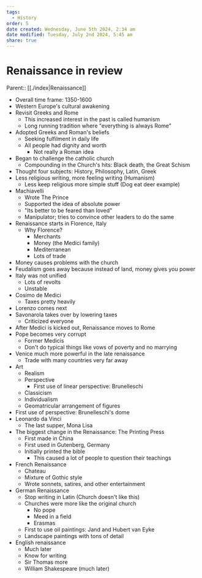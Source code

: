 ```yaml
---
tags:
  - History
order: 5
date created: Wednesday, June 5th 2024, 2:34 am
date modified: Tuesday, July 2nd 2024, 5:45 am
share: true
---
```


# Renaissance in review

Parent:: [[./index|Renaissance]]

- Overall time frame: 1350-1600
- Western Europe's cultural awakening
- Revisit Greeks and Rome
  - This increased interest in the past is called humanism
  - Long running tradition where "everything is always Rome"
- Adopted Greeks and Roman's beliefs
  - Seeking fulfilment in daily life
  - All people had dignity and worth
    - Not really a Roman idea
- Began to challenge the catholic church
  - Compounding in the Church's hits: Black death, the Great Schism
- Thought four subjects: History, Philosophy, Latin, Greek
- Less religious writing, more feeling writing (Humanism)
  - Less keep religious more simple stuff (Dog eat deer example)
- Machiavelli
  - Wrote The Prince
  - Supported the idea of absolute power
  - "Its better to be feared than loved"
  - Manipulator; tries to convince other leaders to do the same
- Renaissance starts in Florence, Italy
  - Why Florence?
    - Merchants
    - Money (the Medici family)
    - Mediterranean
    - Lots of trade
- Money causes problems with the church
- Feudalism goes away because instead of land, money gives you power
- Italy was not unified
  - Lots of revolts
  - Unstable
- Cosimo de Medici
  - Taxes pretty heavily
- Lorenzo comes next
- Savonarola takes over by lowering taxes
  - Criticized everyone
- After Medici is kicked out, Renaissance moves to Rome
- Pope becomes very corrupt
  - Former Medicis
  - Don't do typical things like vows of poverty and no marrying
- Venice much more powerful in the late renaissance
  - Trade with many countries very far away
- Art
  - Realism
  - Perspective
    - First use of linear perspective: Brunelleschi
  - Classicism
  - Individualism
  - Geomatricular arrangement of figures
- First use of perspective: Brunelleschi's dome
- Leonardo da Vinci
  - The last supper, Mona Lisa
- The biggest change in the Renaissance: The Printing Press
  - First made in China
  - First used in Gutenberg, Germany
  - Initially printed the bible
    - This caused a lot of people to question their teachings
- French Renaissance
  - Chateau
  - Mixture of Gothic style
  - Wrote sonnets, satires, and other entertainment
- German Renaissance
  - Stop writing in Latin (Church doesn't like this)
  - Churches were more like the original church
    - No pope
    - Meed in a field
    - Erasmas
  - First to use oil paintings: Jand and Hubert van Eyke
  - Landscape paintings with tons of detail
- English renaissance
  - Much later
  - Know for writing
  - Sir Thomas more
  - William Shakespeare (much later)

